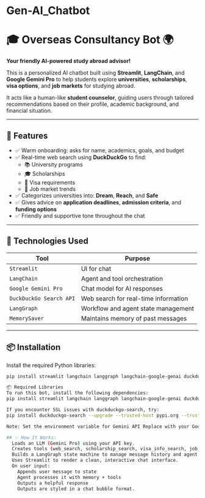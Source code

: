 # Gen-AI_Chatbot

# 🎓 Overseas Consultancy Bot 🌍  
**Your friendly AI-powered study abroad advisor!**

This is a personalized AI chatbot built using **Streamlit**, **LangChain**, and **Google Gemini Pro** to help students explore **universities**, **scholarships**, **visa options**, and **job markets** for studying abroad.  

It acts like a human-like **student counselor**, guiding users through tailored recommendations based on their profile, academic background, and financial situation.

---

## 🚀 Features

- ✅ Warm onboarding: asks for name, academics, goals, and budget  
- ✅ Real-time web search using **DuckDuckGo** to find:  
  - 📚 University programs  
  - 🎓 Scholarships  
  - 🛂 Visa requirements  
  - 💼 Job market trends  
- ✅ Categorizes universities into: **Dream**, **Reach**, and **Safe**  
- ✅ Gives advice on **application deadlines**, **admission criteria**, and **funding options**  
- ✅ Friendly and supportive tone throughout the chat  

---

## 🧠 Technologies Used

| Tool                      | Purpose                                 |
|---------------------------|-----------------------------------------|
| `Streamlit`               | UI for chat                             |
| `LangChain`               | Agent and tool orchestration            |
| `Google Gemini Pro`       | Chat model for AI responses             |
| `DuckDuckGo Search API`   | Web search for real-time information    |
| `LangGraph`               | Workflow and agent state management     |
| `MemorySaver`             | Maintains memory of past messages       |

---

## 📦 Installation

Install the required Python libraries:

```bash
pip install streamlit langchain langgraph langchain-google-genai duckduckgo-search

📦 Required Libraries
To run this bot, install the following dependencies:
pip install streamlit langchain langgraph langchain-google-genai duckduckgo-search

If you encounter SSL issues with duckduckgo-search, try:
pip install duckduckgo-search --upgrade --trusted-host pypi.org --trusted-host pypi.python.org --trusted-host=files.pythonhosted.org

Note: Set the environment variable for Gemini API Replace with your Google AI Studio API key.

## ✨ How It Works: 
  Loads an LLM (Gemini Pro) using your API key.
  Creates tools (web_search, scholarship_search, visa_info_search, job_market_analysis) using LangChain’s Tool.from_function.
  Builds a LangGraph state machine to manage message history and agent calls.
  Uses Streamlit to render a clean, interactive chat interface.
  On user input:
    Appends user message to state
    Agent processes it with memory + tools
    Outputs a helpful response
    Outputs are styled in a chat bubble format.
